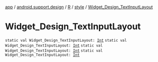 [app](../../../index.md) / [android.support.design](../../index.md) / [R](../index.md) / [style](index.md) / [Widget_Design_TextInputLayout](.)

# Widget_Design_TextInputLayout

`static val Widget_Design_TextInputLayout: `[`Int`](https://kotlinlang.org/api/latest/jvm/stdlib/kotlin/-int/index.html)
`static val Widget_Design_TextInputLayout: `[`Int`](https://kotlinlang.org/api/latest/jvm/stdlib/kotlin/-int/index.html)
`static val Widget_Design_TextInputLayout: `[`Int`](https://kotlinlang.org/api/latest/jvm/stdlib/kotlin/-int/index.html)
`static val Widget_Design_TextInputLayout: `[`Int`](https://kotlinlang.org/api/latest/jvm/stdlib/kotlin/-int/index.html)